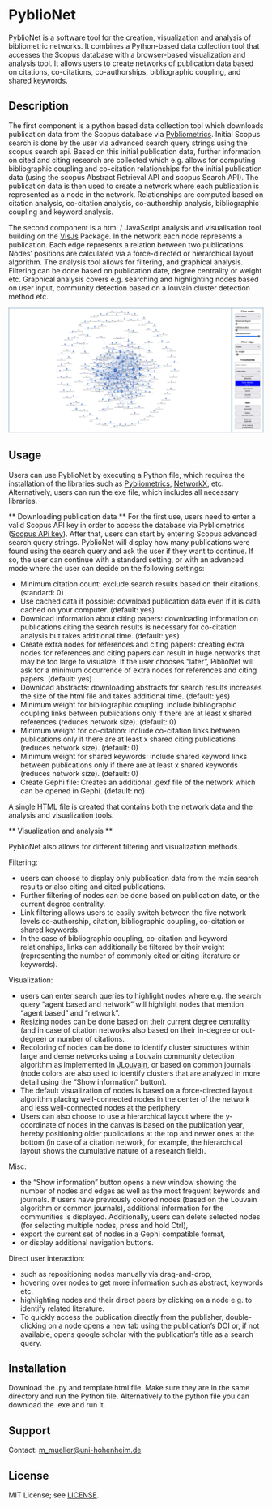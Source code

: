 # PyblioNet

PyblioNet is a software tool for the creation, visualization and analysis of bibliometric networks. It combines a Python-based data collection tool that accesses the Scopus database with a browser-based visualization and analysis tool. It allows users to create networks of publication data based on citations, co-citations, co-authorships, bibliographic coupling, and shared keywords. 


## Description
The first component is a python based data collection tool which downloads publication data from the Scopus database via [Pybliometrics](https://pybliometrics.readthedocs.io/en/stable/). Initial Scopus search is done by the user via advanced search query strings using the scopus search api. Based on this initial publication data, further information on cited and citing research are collected which e.g. allows for computing bibliographic coupling and co-citation relationships for the initial publication data (using the scopus Abstract Retrieval API and scopus Search API). The publication data is then used to create a network where each publication is represented as a node in the network. Relationships are computed based on citation analysis, co-citation analysis, co-authorship analysis, bibliographic coupling and keyword analysis.

The second component is a html / JavaScript analysis and visualisation tool building on the [VisJs](https://visjs.github.io/vis-network/docs/network/) Package. In the network each node represents a publication. Each edge represents a relation between two publications. Nodes’ positions are calculated via a force-directed or hierarchical layout algorithm. The analysis tool allows for filtering, and graphical analysis. Filtering can be done based on publication date, degree centrality or weight etc. Graphical analysis covers e.g. searching and highlighting nodes based on user input, community detection based on a louvain cluster detection method etc.

![example chart](Examples/PyblioNetV0.8.png)

## Usage

Users can use PyblioNet by executing a Python file, which requires the installation of the libraries such as [Pybliometrics](https://pybliometrics.readthedocs.io/en/stable/), [NetworkX](https://github.com/networkx/networkx), etc. Alternatively, users can run the exe file, which includes all necessary libraries. 

** Downloading publication data **
For the first use, users need to enter a valid Scopus API key in order to access the database via Pybliometrics ([Scopus APi key](https://dev.elsevier.com/sc_apis.html)). After that, users can start by entering Scopus advanced search query strings. PyblioNet will display how many publications were found using the search query and ask the user if they want to continue. If so, the user can continue with a standard setting, or with an advanced mode where the user can decide on the following settings: 
-	Minimum citation count: exclude search results based on their citations. (standard: 0)
-	Use cached data if possible: download publication data even if it is data cached on your computer. (default: yes)
-	Download information about citing papers: downloading information on publications citing the search results is necessary for co-citation analysis but takes additional time. (default: yes)
-	Create extra nodes for references and citing papers: creating extra nodes for references and citing papers can result in huge networks that may be too large to visualize. If the user chooses “later”, PiblioNet will ask for a minimum occurrence of extra nodes for references and citing papers. (default: yes)
-	Download abstracts: downloading abstracts for search results increases the size of the html file and takes additional time. (default: yes)
-	Minimum weight for bibliographic coupling: include bibliographic coupling links between publications only if there are at least x shared references (reduces network size). (default: 0)
-	Minimum weight for co-citation: include co-citation links between publications only if there are at least x shared citing publications (reduces network size). (default: 0)
-	Minimum weight for shared keywords: include shared keyword links between publications only if there are at least x shared keywords (reduces network size). (default: 0)
-	Create Gephi file: Creates an additional .gexf file of the network which can be opened in Gephi. (default: no)

A single HTML file is created that contains both the network data and the analysis and visualization tools.

** Visualization and analysis **

PyblioNet also allows for different filtering and visualization methods. 

Filtering: 
- users can choose to display only publication data from the main search results or also citing and cited publications.
- Further filtering of nodes can be done based on publication date, or the current degree centrality.
- Link filtering allows users to easily switch between the five network levels co-authorship, citation, bibliographic coupling, co-citation or shared keywords.
- In the case of bibliographic coupling, co-citation and keyword relationships, links can additionally be filtered by their weight (representing the number of commonly cited or citing literature or keywords).
  
Visualization: 
- users can enter search queries to highlight nodes where e.g. the search query “agent based and network” will highlight nodes that mention “agent based” and “network”.
- Resizing nodes can be done based on their current degree centrality (and in case of citation networks also based on their in-degree or out-degree) or number of citations.
- Recoloring of nodes can be done to identify cluster structures within large and dense networks using a Louvain community detection algorithm as implemented in [JLouvain](https://github.com/upphiminn/jLouvain), or based on common journals (node colors are also used to identify clusters that are analyzed in more detail using the “Show information” button).
- The default visualization of nodes is based on a force-directed layout algorithm placing well-connected nodes in the center of the network and less well-connected nodes at the periphery.
- Users can also choose to use a hierarchical layout where the y-coordinate of nodes in the canvas is based on the publication year, hereby positioning older publications at the top and newer ones at the bottom (in case of a citation network, for example, the hierarchical layout shows the cumulative nature of a research field). 

Misc:
- the “Show information” button opens a new window showing the number of nodes and edges as well as the most frequent keywords and journals. If users have previously colored nodes (based on the Louvain algorithm or common journals), additional information for the communities is displayed. Additionally, users can delete selected nodes (for selecting multiple nodes, press and hold Ctrl),
- export the current set of nodes in a Gephi compatible format,
- or display additional navigation buttons.    

Direct user interaction: 
- such as repositioning nodes manually via drag-and-drop, 
- hovering over nodes to get more information such as abstract, keywords etc.
- highlighting nodes and their direct peers by clicking on a node e.g. to identify related literature.
- To quickly access the publication directly from the publisher, double-clicking on a node opens a new tab using the publication’s DOI or, if not available, opens google scholar with the publication’s title as a search query. 


## Installation
Download the .py and template.html file. Make sure they are in the same directory and run the Python file. Alternatively to the python file you can download the .exe and run it.

## Support
Contact: m_mueller@uni-hohenheim.de



## License
MIT License; see [LICENSE](https://aidaho-edu.uni-hohenheim.de/gitlab/M_Mueller/pyblionet/-/blob/main/license).


